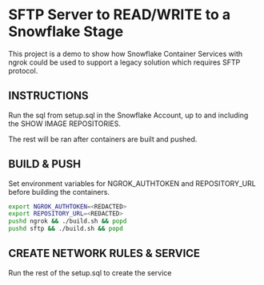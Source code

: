 # SFTP Server to READ/WRITE to a Snowflake Stage

This project is a demo to show how Snowflake Container Services with ngrok could be used to support a legacy solution which requires SFTP protocol.

## INSTRUCTIONS

Run the sql from setup.sql in the Snowflake Account, up to and including the SHOW IMAGE REPOSITORIES. 

The rest will be ran after containers are built and pushed.

## BUILD & PUSH

Set environment variables for NGROK_AUTHTOKEN and REPOSITORY_URL before building the containers.


```bash
export NGROK_AUTHTOKEN=<REDACTED>
export REPOSITORY_URL=<REDACTED>
pushd ngrok && ./build.sh && popd
pushd sftp && ./build.sh && popd
```

## CREATE NETWORK RULES & SERVICE

Run the rest of the setup.sql to create the service
